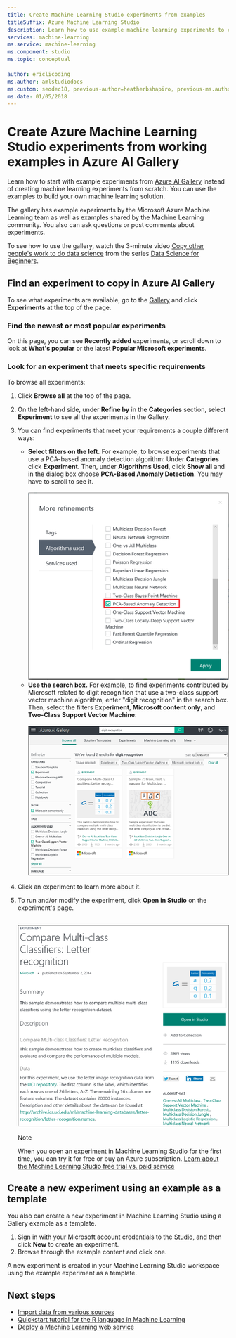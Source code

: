 ```yaml
---
title: Create Machine Learning Studio experiments from examples
titleSuffix: Azure Machine Learning Studio
description: Learn how to use example machine learning experiments to create new experiments with Azure AI Gallery and Azure Machine Learning Studio.
services: machine-learning
ms.service: machine-learning
ms.component: studio
ms.topic: conceptual

author: ericlicoding
ms.author: amlstudiodocs
ms.custom: seodec18, previous-author=heatherbshapiro, previous-ms.author=hshapiro
ms.date: 01/05/2018
---
```

# Create Azure Machine Learning Studio experiments from working examples in Azure AI Gallery

Learn how to start with example experiments from [Azure AI Gallery](https://gallery.cortanaintelligence.com/) instead of creating machine learning experiments from scratch. You can use the examples to build your own machine learning solution.

The gallery has example experiments by the Microsoft Azure Machine Learning team as well as examples shared by the Machine Learning community. You also can ask questions or post comments about experiments.

To see how to use the gallery, watch the 3-minute video [Copy other people's work to do data science](data-science-for-beginners-copy-other-peoples-work-to-do-data-science.md) from the series [Data Science for Beginners](data-science-for-beginners-the-5-questions-data-science-answers.md).



## Find an experiment to copy in Azure AI Gallery
To see what experiments are available, go to the [Gallery](https://gallery.cortanaintelligence.com/) and click **Experiments** at the top of the page.

### Find the newest or most popular experiments
On this page, you can see **Recently added** experiments, or scroll down to look at **What's popular** or the latest **Popular Microsoft experiments**.

### Look for an experiment that meets specific requirements
To browse all experiments:

1. Click **Browse all** at the top of the page.
2. On the left-hand side, under **Refine by** in the **Categories** section, select **Experiment** to see all the experiments in the Gallery.
3. You can find experiments that meet your requirements a couple different ways:
   * **Select filters on the left.** For example, to browse experiments that use a PCA-based anomaly detection algorithm: Under **Categories** click **Experiment**. Then, under **Algorithms Used**, click **Show all** and in the dialog box choose **PCA-Based Anomaly Detection**. You may have to scroll to see it.<br></br>
     ![Select filters](./media/sample-experiments/choose-an-algorithm.png)
   * **Use the search box.** For example, to find experiments contributed by Microsoft related to digit recognition that use a two-class support vector machine algorithm, enter "digit recognition" in the search box. Then, select the filters **Experiment**, **Microsoft content only**, and **Two-Class Support Vector Machine**:<br></br>
     ![Use the search box](./media/sample-experiments/search-for-experiments.png)
4. Click an experiment to learn more about it.
5. To run and/or modify the experiment, click **Open in Studio** on the experiment's page. <br></br>

    ![Example experiment](./media/sample-experiments/example-experiment.png)

    > [!NOTE]
    > When you open an experiment in Machine Learning Studio for the first time, you can try it for free or buy an Azure subscription. [Learn about the Machine Learning Studio free trial vs. paid service](https://azure.microsoft.com/pricing/details/machine-learning/)
    >
    >

## Create a new experiment using an example as a template
You also can create a new experiment in Machine Learning Studio using a Gallery example as a template.

1. Sign in with your Microsoft account credentials to the [Studio](https://studio.azureml.net), and then click **New** to create an experiment.
2. Browse through the example content and click one.

A new experiment is created in your Machine Learning Studio workspace using the example experiment as a template.

## Next steps
* [Import data from various sources](import-data.md)
* [Quickstart tutorial for the R language in Machine Learning](r-quickstart.md)
* [Deploy a Machine Learning web service](publish-a-machine-learning-web-service.md)
